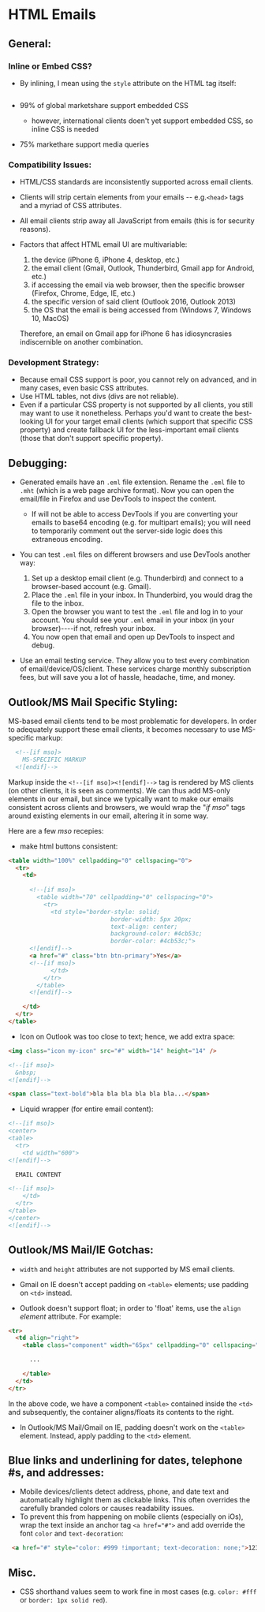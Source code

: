 # HTML Emails

## General:

### Inline or Embed CSS?

- By inlining, I mean using the `style` attribute on the HTML tag itself:
```html

```
- 99% of global marketshare support embedded CSS
	- however, international clients doen't yet support embedded CSS, so inline CSS is needed

- 75% markethare support media queries

### Compatibility Issues:
- HTML/CSS standards are inconsistently supported across email clients.
- Clients will strip certain elements from your emails -- e.g.`<head>` tags and a myriad of CSS attributes.
- All email clients strip away all JavaScript from emails (this is for security reasons).
- Factors that affect HTML email UI are multivariable:
	1. the device (iPhone 6, iPhone 4, desktop, etc.)
	2. the email client (Gmail, Outlook, Thunderbird, Gmail app for Android, etc.)
	3. if accessing the email via web browser, then the specific browser (Firefox, Chrome, Edge, IE, etc.)
	3. the specific version of said client (Outlook 2016, Outlook 2013)
	4. the OS that the email is being accessed from (Windows 7, Windows 10, MacOS)
	
	Therefore, an email on Gmail app for iPhone 6 has idiosyncrasies indiscernible on another combination.

### Development Strategy:
- Because email CSS support is poor, you cannot rely on advanced, and in many cases, even basic CSS attributes.
- Use HTML tables, not divs (divs are not reliable).
- Even if a particular CSS property is not supported by all clients, you still may want to use it nonetheless. Perhaps you'd want to create the best-looking UI for your target email clients (which support that specific CSS property) and create fallback UI for the less-important email clients (those that don't support specific property).

## Debugging:
- Generated emails have an `.eml` file extension. Rename the `.eml` file to `.mht` (which is a web page archive format). Now you can open the email/file in Firefox and use DevTools to inspect the content.
	- If will not be able to access DevTools if you are converting your emails to base64 encoding (e.g. for multipart emails); you will need to temporarily comment out the server-side logic does this extraneous encoding.
- You can test `.eml` files on different browsers and use DevTools another way: 
	1. Set up a desktop email client (e.g. Thunderbird) and connect to a browser-based account (e.g. Gmail). 
	2. Place the `.eml` file in your inbox. In Thunderbird, you would drag the file to the inbox.
	3. Open the browser you want to test the `.eml` file and log in to your account. You should see your `.eml` email in your inbox (in your browser)----if not, refresh your inbox.
	4. You now open that email and open up DevTools to inspect and debug.
	
- Use an email testing service. They allow you to test every combination of email/device/OS/client. These services charge monthly subscription fees, but will save you a lot of hassle, headache, time, and money. 

## Outlook/MS Mail Specific Styling:

MS-based email clients tend to be most problematic for developers. In order to adequately support these email clients,  it becomes necessary to use MS-specific markup:
```html
  <!--[if mso]>
	MS-SPECIFIC MARKUP
  <![endif]-->
```
Markup inside the `<!--[if mso]><![endif]-->` tag is rendered by MS clients (on other clients, it is seen as comments). We can thus add MS-only elements in our email, but since we typically want to make our emails consistent across clients and browsers, we would wrap the "_if mso_" tags around existing elements in our email, altering it in some way.

Here are a few _mso_ recepies:

- make html buttons consistent:
```html
<table width="100%" cellpadding="0" cellspacing="0">
  <tr>
    <td>
	
	  <!--[if mso]>
        <table width="70" cellpadding="0" cellspacing="0">
          <tr>
            <td style="border-style: solid; 
                             border-width: 5px 20px; 
                             text-align: center;
                             background-color: #4cb53c; 
                             border-color: #4cb53c;">
      <![endif]-->
      <a href="#" class="btn btn-primary">Yes</a>
      <!--[if mso]>
            </td>
          </tr>
        </table>
      <![endif]-->

    </td>
  </tr>
</table>
```

- Icon on Outlook was too close to text; hence, we add extra space:
```html
<img class="icon my-icon" src="#" width="14" height="14" />

<!--[if mso]>
  &nbsp;
<![endif]-->

<span class="text-bold">bla bla bla bla bla bla...</span>
```

- Liquid wrapper (for entire email content):
```html
<!--[if mso]>
<center>
<table>
  <tr>
    <td width="600">
<![endif]-->

  EMAIL CONTENT

<!--[if mso]>
    </td>
  </tr>
</table>
</center>
<![endif]-->
```

## Outlook/MS Mail/IE Gotchas:

- `width` and `height` attributes are not supported by MS email clients.

- Gmail on IE doesn't accept padding on `<table>` elements; use padding on `<td>` instead.

- Outlook doesn't support float; in order to 'float' items, use the `align` *element* attribute. For example:
```html
<tr>
  <td align="right"> 
    <table class="component" width="65px" cellpadding="0" cellspacing="0">

      ...

    </table>
  </td>
</tr>
```
In the above code, we have a component `<table>` contained inside the `<td>` and subsequently, the container aligns/floats its contents to the right.

- In Outlook/MS Mail/Gmail on IE, padding doesn't work on the `<table>` element. Instead, apply padding to the `<td>` element.

## Blue links and underlining for dates, telephone #s, and addresses:
- Mobile devices/clients detect address, phone, and date text and automatically highlight them as clickable links. This often overrides the carefully branded colors or causes readability issues.
- To prevent this from happening on mobile clients (especially on iOs), wrap the text inside an anchor tag `<a href="#">` and add override the font `color` and `text-decoration`:
```html
 <a href="#" style="color: #999 !important; text-decoration: none;">123 Gandhi Rd, Bangalore</a>
```

## Misc.

- CSS shorthand values seem to work fine in most cases (e.g. `color: #fff` or `border: 1px solid red`).